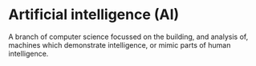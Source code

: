 # Artificial intelligence (AI)

A branch of computer science focussed on the building, and analysis of, machines which
demonstrate intelligence, or mimic parts of human intelligence.
